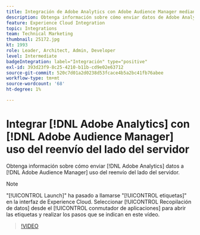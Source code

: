 ```yaml
---
title: Integración de Adobe Analytics con Adobe Audience Manager mediante el reenvío del lado del servidor
description: Obtenga información sobre cómo enviar datos de Adobe Analytics a Adobe Audience Manager mediante el reenvío del lado del servidor.
feature: Experience Cloud Integration
topic: Integrations
team: Technical Marketing
thumbnail: 25172.jpg
kt: 1993
role: Leader, Architect, Admin, Developer
level: Intermediate
badgeIntegration: label="Integración" type="positive"
exl-id: 393d23f9-8c25-4210-b11b-cd9e02e63712
source-git-commit: 520c7d01a2d0238d53fcace4b5a2bc41fb76abee
workflow-type: tm+mt
source-wordcount: '68'
ht-degree: 1%

---
```


# Integrar [!DNL Adobe Analytics] con [!DNL Adobe Audience Manager] uso del reenvío del lado del servidor

Obtenga información sobre cómo enviar [!DNL Adobe Analytics] datos a [!DNL Adobe Audience Manager] uso del reenvío del lado del servidor.

>[!NOTE]
>
>&quot;[!UICONTROL Launch]&quot; ha pasado a llamarse &quot;[!UICONTROL etiquetas]&quot; en la interfaz de Experience Cloud. Seleccionar [!UICONTROL Recopilación de datos] desde el [!UICONTROL conmutador de aplicaciones] para abrir las etiquetas y realizar los pasos que se indican en este vídeo.

>[!VIDEO](https://video.tv.adobe.com/v/25172?quality=12&learn=on)

